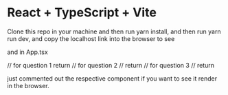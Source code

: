 # React + TypeScript + Vite

Clone this repo in your machine
and then run yarn install, 
and then run yarn run dev, 
and copy the localhost link into the browser to see

and in App.tsx

  // for question 1
  return <Calculator />
  // for question 2
  // return <Navbar /> 
  // for question 3
  // return <SumOfArray />

  just commented out the respective component if you want to see it render in the browser.
